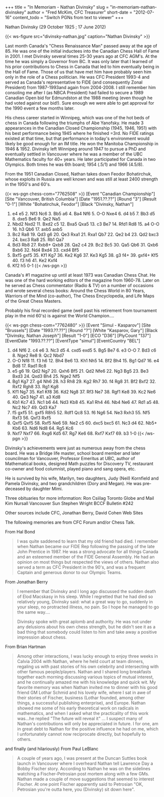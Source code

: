 +++
title = "In Memoriam - Nathan Divinsky"
slug = "in-memoriam-nathan-divinskey"
author = "Fred McKim, CFC Treasurer"
short-date = "2012-07-16"
content_todo = "Switch PGNs from text to viewer"
+++

Nathan Divinsky (29 October 1925 ; 17 June 2012)

{{< ws-figure src="divinsky-nathan.jpg" caption="Nathan Divinsky" >}}

Last month Canada's "Chess Renaissance Man" passed away at the age of 85.
He was one of the initial inductees into the Canadian Chess Hall of Fame in 2001.
I met Divinsky several times 25-30 years ago at CFC AGM's. At the time he was simply a Governor from BC.
It was only later that I learned of his prior contributions to Chess in Canada
that led to him eventually being in the Hall of Fame.
Those of us that have met him have probably seen him only in the role of a Chess politician.
He was CFC President 1993-4 and served as Canada's representative to FIDE (and consequently Zonal President)
from 1987-1993and again from 2004-2008. I still remember him consoling me after I (as NBCA President)
had failed to secure a 1989 Canadian Open bid for Edmundston at the 1988 meeting (even though he had voted against our bid!).
Sure enough we were able to get approval for the 1990 event a few months later.

His chess career started in Winnipeg, which was one of the hot beds of chess in Canada following the triumphs of Abe Yanofsky.
He made 3 appearances in the Canadian Closed Championship (1945, 1946, 1951) with his best performance being 1945
where he finished =3rd. No FIDE ratings existed at that time, but that performance in today's environment would likely be good enough
for an IM title. He won the Manitoba Championship in 1946 & 1952.
Divinsky left Winnipeg around 1947 to pursue a PhD and eventually settled in Vancouver where he was
a member of the UBC Mathematics faculty for 40+ years. He later participated for Canada in two Olympics.
Both times he was 6th board; 1954 (.5/1) and 1966 (4.5/8).

From the 1951 Canadian Closed, Nathan takes down Feodor Bohatirchuk, whose exploits in Russia are well known
and was still at least 2400 strength in the 1950's and 60's.

{{< ws-pgn chess-com="7762508" >}}
[Event "Canadian Championship"]
[Site "Vancouver, British Columbia"]
[Date "1951.??.??"]
[Round "3"]
[Result "0-1"]
[White "Bohatirchuk, Feodor"]
[Black "Divinsky, Nathan"]

1. e4 e5 2. Nf3 Nc6 3. Bb5 a6 4. Ba4 Nf6 5. O-O Nxe4 6. d4 b5 7. Bb3 d5 8. dxe5 Be6 9. Qe2 Na5
10. Nbd2 Nxd2 11. Bxd2 c5 12. Bxa5 Qxa5 13. c3 Be7 14. Rfd1 Rd8 15. a4 O-O 16. h3 Qb6 17. axb5 axb5
18. Bc2 Ra8 19. Qd3 g6 20. Qe3 Rxa1 21. Rxa1 Qb7 22. Qe2 b4 23. Qd2 bxc3 24. bxc3 Ra8 25. Rb1 Qa7
26. Bd3 Rb8 27. Rxb8+ Qxb8 28. Qa2 c4 29. Bc2 Bc5 30. Qa5 Qb6 31. Qxb6 Bxb6 32. Nd4 Bxd4 33. cxd4 Bf5
34. Bxf5 gxf5 35. Kf1 Kg7 36. Ke2 Kg6 37. Ke3 Kg5 38. g3 f4+ 39. gxf4+ Kf5 40. f3 h6 41. Ke2 Kxf4
42. Kf2 h5 0-1
{{< /ws-pgn >}}

Canada's #1 magazine up until at least 1973 was Canadian Chess Chat.
He was one of the hard working editors of the magazine from 1960-78.
Later on he served as Chess commentator (Radio & TV) on a number of occasions and wrote several chess books:
Around the Chess World in 80 Years, Warriors of the Mind (co-author), The Chess Encyclopedia,
and Life Maps of the Great Chess Masters.

Probably his final recorded game (well past his retirement from tournament play in the mid 60's)
is against the World Champion....

{{< ws-pgn chess-com="7762480" >}}
[Event "Simul - Kasparov"]
[Site "Brussels"]
[Date "1993.??.??"]
[Round "?"]
[White "Kasparov, Gary"]
[Black "Divinsky, Nathan Joseph"]
[Result "1-0"]
[ECO "D36"]
[PlyCount "137"]
[EventDate "1993.??.??"]
[EventType "simul"]
[EventCountry "BEL"]

1. d4 Nf6 2. c4 e6 3. Nc3 d5 4. cxd5 exd5 5. Bg5 Be7 6. e3 O-O 7. Bd3 c6 8. Nge2 Re8 9. Qc2 Nbd7
10. O-O Nf8 11. f3 h6 12. Bh4 Be6 13. Kh1 Nh5 14. Bf2 Bh4 15. Bg1 Qd7 16. e4 Bd8 17. Rad1 Rc8
18. e5 g6 19. Qd2 Ng7 20. Qxh6 Bf5 21. Qd2 Nfe6 22. Ng3 Bg5 23. Be3 Bxd3 24. Qxd3 Bh4 25. Nge2 Nf5
26. Bg1 Kg7 27. g4 Nh6 28. h3 Rh8 29. Kg2 Rh7 30. f4 Rg8 31. Bf2 Bxf2 32. Rxf2 Rgh8 33. Rg1 Kg8
34. Kf1 Ng7 35. Ke1 Kf8 36. Kd2 Ng8 37. Rf3 Ne7 38. Rgf1 Ke8 39. Kc2 Ne6 40. Qe3 Ng7 41. a3 Kd8
42. Kb1 Kc7 43. Nc1 b6 44. Nd3 Kb8 45. Ka1 Rh4 46. Nb4 Ne6 47. Rd1 a5 48. Nc2 Nc7 49. Qd3 Ka7
50. f5 gxf5 51. gxf5 R8h5 52. Rdf1 Qc8 53. f6 Ng6 54. Ne3 Rxh3 55. Nf5 Rxf3 56. Qxf3 Rxf5
57. Qxf5 Qxf5 58. Rxf5 Ne6 59. Ne2 c5 60. dxc5 bxc5 61. Nc3 d4 62. Nb5+ Kb6 63. Nd6 Nd8 64. Rg5 Kc6
65. Nxf7 Nxf7 66. Rxg6 Kd5 67. Rg7 Ke6 68. Rxf7 Kxf7 69. b3 1-0
{{< /ws-pgn >}}

Divinsky's achievements were just as numerous away from the chess board. He was a Bridge life master,
school board member and later councilman for Vancouver, Professor Emeritus at UBC, author of Mathematical books,
designed Math puzzles for Discovery TV, restaurant co-owner and food columnist, played piano and sang opera, etc.

He is survived by his wife, Marilyn, two daughters, Judy (Neil) Kornfield and Pamela Divinsky,
and two grandchildren (Dory and Megan). He was pre-deceased by daughter Mimi.

Three obituaries for more information:
Ron Csiilag Toronto Globe and Mail
Kim Nursall Vancouver Sun
Stephen Wright BCCF Bulletin #242

Other sources include CFC, Jonathan Berry, David Cohen Web Sites

The following memories are from CFC Forum and/or Chess Talk.

From Hal Bond
>I was quite saddened to learn that my old friend had died.
>I remember when Nathan became our FIDE Rep following the passing of the late John Prentice in 1987.
>He was a strong advocate for all things Canada and an esteemed member of the FIDE General Assembly.
>He had an opinion on most things but respected the views of others.
>Nathan also served a term as CFC President in the 90's, and was a frequent Captain and generous donor to our Olympic Teams.

From Jonathan Berry
>I remember that Divinsky and I long ago discussed the sudden death of Elod Macskasy in his sleep.
>While I regretted that he had died so relatively young, Divinsky said: what a great way to go,
>suddenly in your sleep, no protracted illness, no pain. So I hope he managed to go the same way....
>
>Divinsky spoke with great aplomb and authority. He was not under any delusions about his own chess strength,
>but he didn't see it as a bad thing that somebody could listen to him and take away a positive impression about chess.

From Brian Hartman
>Among other interactions, I was lucky enough to enjoy three weeks in Calvia 2004 with Nathan,
>where he held court at team dinners, regaling us with past stories of his own celebrity
>and intersecting with other famous people/players.
>Nathan and I shared long breakfasts together each morning discussing various topics of mutual interest,
>and he continually amazed me with his knowledge and quick wit.
>My favorite memory was when Nathan invited me to dinner with his good friend GM Lothar Schmid and his lovely wife,
>where I sat in awe of their stories of Fischer, business (Lothar founded, among other things,
>a successful publishing enterprise), and Europe.
>Nathan showed me some of his early theoretical work on radicals in mathematics,
>and when I asked what the practicality of this work was...he replied "The future will reveal it" ... 
>I suspect many of Nathan's contributions will only be appreciated in future.
>I for one, am in great debt to Nathan for the positive influence he had on me,
>which I unfortunately cannot now reciprocate directly, but hopefully to others.

and finally (and hilariously) From Paul LeBlanc
>A couple of years ago, I was present at the Duncan Suttles book launch in Vancouver
>where I overheard Nathan tell Lawrence Day a Bobby Fischer story.
>According to Nathan he was on the sidelines watching a Fischer-Petrosian post mortem along with a few GMs.
>Nathan made a couple of move suggestions that seemed to interest Fischer.
>At one point Fischer apparently said to Petrosian "OK, Petrosian you're outta here, you (Divinsky) sit down here".
